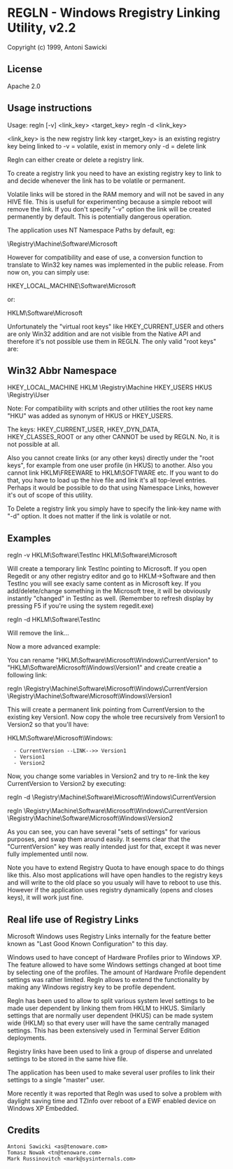 
REGLN - Windows Rregistry Linking Utility, v2.2
===============================================
Copyright (c) 1999, Antoni Sawicki


License
-------
  Apache 2.0


Usage instructions
------------------

  Usage: regln [-v] <link_key>  <target_key>
         regln  -d  <link_key>

  <link_key> is the new registry link key
  <target_key> is an existing registry key being linked to
  -v = volatile, exist in memory only
  -d = delete link
  

  Regln can either create or delete a registry link.

  To create a registry link you need to have an existing registry key to link 
  to and decide whenever the link has to be volatile or permanent.

  Volatile links will be stored in the RAM memory and will not be saved in any
  HIVE file. This is usefull for experimenting because a simple reboot will
  remove the link. If you don't specify "-v" option the link will be created
  permanently by default. This is potentially dangerous operation.

  The application uses NT Namespace Paths by default, eg:

  \Registry\Machine\Software\Microsoft
  
  However for compatibility and ease of use, a conversion function to translate
  to Win32 key names was implemented in the public release. From now on, you can
  simply use:

  HKEY_LOCAL_MACHINE\Software\Microsoft

  or:

  HKLM\Software\Microsoft

  Unfortunately the "virtual root keys" like HKEY_CURRENT_USER  and others are
  only Win32 addition and are not visible from the Native API and therefore
  it's not possible use them in REGLN. The only valid "root keys" are:

  Win32                    Abbr       Namespace
  -----------------------------------------------------
  HKEY_LOCAL_MACHINE       HKLM       \Registry\Machine
  HKEY_USERS               HKUS       \Registry\User

  Note: For compatibility with scripts and other utilities the root key name "HKU"
  was added as synonym of HKUS or HKEY_USERS.

  The keys: HKEY_CURRENT_USER, HKEY_DYN_DATA, HKEY_CLASSES_ROOT or any other CANNOT
  be used by REGLN. No, it is not possible at all.

  Also you cannot create links (or any other keys) directly under the "root keys",
  for example from one user profile (in HKUS) to another. Also you cannot link
  HKLM\FREEWARE to HKLM\SOFTWARE etc. If you want to do that,  you have to load up
  the hive file and link it's all top-level entries. Perhaps it would be possible
  to do that using Namespace Links, however it's out of scope of this utility.
  

  To Delete a registry link you simply have to specify the link-key name with "-d"
  option. It does not matter if the link is volatile or not.


Examples
--------
  regln -v HKLM\Software\TestInc  HKLM\Software\Microsoft

  Will create a temporary link TestInc pointing to Microsoft. If you open Regedit
  or any other registry editor and go to HKLM->Software and then TestInc you will
  see exacly same content as in Microsoft key. If you add/delete/change something 
  in the Microsoft tree, it will be obviously instantly "changed" in TestInc as
  well. (Remember to refresh display by pressing F5 if you're using the system
  regedit.exe)

  regln -d HKLM\Software\TestInc

  Will remove the link...

  Now a more advanced example:

  You can rename "HKLM\Software\Microsoft\Windows\CurrentVersion"
  to "HKLM\Software\Microsoft\Windows\Version1"  and create creatie
  a following link:

  regln \Registry\Machine\Software\Microsoft\Windows\CurrentVersion 
        \Registry\Machine\Software\Microsoft\Windows\Version1


  This will create a permanent link pointing from CurrentVersion to the existing
  key Version1. Now copy the whole tree recursively from Version1 to Version2 so
  that you'll have:

  HKLM\Software\Microsoft\Windows:

      - CurrentVersion --LINK-->> Version1
      - Version1
      - Version2

  Now, you change some variables in Version2 and try to re-link the key
  CurrentVersion to Version2 by executing:

  regln -d \Registry\Machine\Software\Microsoft\Windows\CurrentVersion 

  regln \Registry\Machine\Software\Microsoft\Windows\CurrentVersion 
        \Registry\Machine\Software\Microsoft\Windows\Version2

  As you can see, you can have several "sets of settings" for various purposes,
  and swap them around easily. It seems clear that the "CurrentVersion" key was
  really intended just for that, except it was never fully implemented until now.

  Note you have to extend Registry Quota to have enough space to do things like
  this. Also most applications will have open handles to the registry keys and
  will write to the old place so you usualy will have to reboot to use this. 
  However if the application uses registry dynamically (opens and closes keys),
  it will work just fine.



Real life use of Registry Links
-------------------------------
  Microsoft Windows uses Registry Links internally for the feature better known as
  "Last Good Known Configuration" to this day.
  
  Windows used to have concept of Hardware Profiles prior to Windows XP. The feature
  allowed to have some Windows settings changed at boot time by selecting one of the
  profiles. The amount of Hardware Profile dependent settings was rather limited.
  Regln allows to extend the functionality by making any Windows registry key to 
  be profile dependent.

  Regln has been used to allow to split various system level settings to be made
  user dependent by linking them from HKLM to HKUS. Similarly settings that are
  normally user dependent (HKUS) can be made system wide (HKLM) so that every user
  will have the same centrally managed settings. This has been extensively used
  in Terminal Server Edition deployments.

  Registry links have been used to link a group of disperse and unrelated settings
  to be stored in the same hive file.

  The application has been used to make several user profiles to link their settings
  to a single "master" user.

  More recently it was reported that Regln was used to solve a problem with daylight
  saving time and TZInfo over reboot of a EWF enabled device on Windows XP Embedded. 

Credits
-------    
    Antoni Sawicki <as@tenoware.com>
    Tomasz Nowak <tn@tenoware.com>
    Mark Russinovitch <mark@sysinternals.com>



